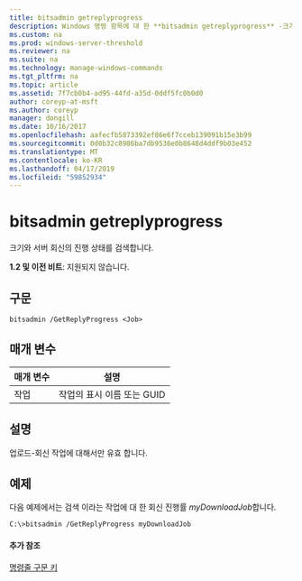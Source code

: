 ```yaml
---
title: bitsadmin getreplyprogress
description: Windows 명령 항목에 대 한 **bitsadmin getreplyprogress** -크기와 서버 회신의 진행 상태를 검색 합니다.
ms.custom: na
ms.prod: windows-server-threshold
ms.reviewer: na
ms.suite: na
ms.technology: manage-windows-commands
ms.tgt_pltfrm: na
ms.topic: article
ms.assetid: 7f7cb0b4-ad95-44fd-a35d-0ddf5fc0b0d0
author: coreyp-at-msft
ms.author: coreyp
manager: dongill
ms.date: 10/16/2017
ms.openlocfilehash: aafecfb5873392ef86e6f7cceb139091b15e3b99
ms.sourcegitcommit: 0d0b32c8986ba7db9536e0b8648d4ddf9b03e452
ms.translationtype: MT
ms.contentlocale: ko-KR
ms.lasthandoff: 04/17/2019
ms.locfileid: "59852934"
---
```

# <a name="bitsadmin-getreplyprogress"></a>bitsadmin getreplyprogress

크기와 서버 회신의 진행 상태를 검색합니다.

**1.2 및 이전 비트**: 지원되지 않습니다.

## <a name="syntax"></a>구문

```
bitsadmin /GetReplyProgress <Job>
```

## <a name="parameters"></a>매개 변수

|매개 변수|설명|
|---------|-----------|
|작업|작업의 표시 이름 또는 GUID|

## <a name="remarks"></a>설명

업로드-회신 작업에 대해서만 유효 합니다.

## <a name="BKMK_examples"></a>예제

다음 예제에서는 검색 이라는 작업에 대 한 회신 진행률 *myDownloadJob*합니다.
```
C:\>bitsadmin /GetReplyProgress myDownloadJob
```

#### <a name="additional-references"></a>추가 참조

[명령줄 구문 키](command-line-syntax-key.md)